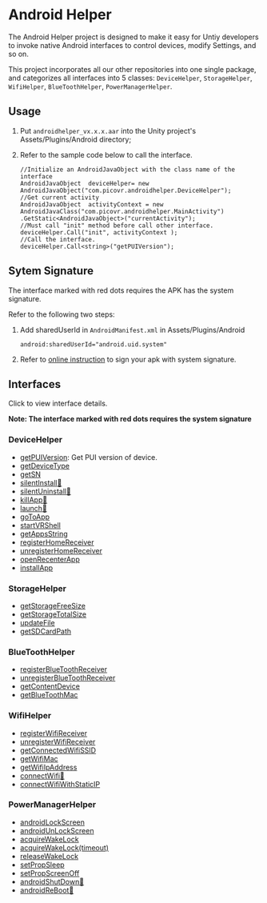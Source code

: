 # Android Helper

The Android Helper project is designed to make it easy for Untiy developers to invoke native Android interfaces to control devices, modify Settings, and so on. 

This project incorporates all our other repositories into one single package, and categorizes all interfaces into 5 classes:  ``DeviceHelper``, ``StorageHelper``, ``WifiHelper``, ``BlueToothHelper``, ``PowerManagerHelper``.

## Usage

1. Put ``androidhelper_vx.x.x.aar`` into the Unity project's Assets/Plugins/Android directory;

2. Refer to the sample code below to call the interface.

   ```
   //Initialize an AndroidJavaObject with the class name of the interface
   AndroidJavaObject  deviceHelper= new AndroidJavaObject("com.picovr.androidhelper.DeviceHelper");
   //Get current activity
   AndroidJavaObject  activityContext = new AndroidJavaClass("com.picovr.androidhelper.MainActivity")
   .GetStatic<AndroidJavaObject>("currentActivity");
   //Must call "init" method before call other interface.
   deviceHelper.Call("init", activityContext );
   //Call the interface.
   deviceHelper.Call<string>("getPUIVersion");
   ```

## Sytem Signature

The interface marked with red dots requires the APK has the system signature.

Refer to the following two steps:

1. Add sharedUserId in ``AndroidManifest.xml`` in Assets/Plugins/Android

   ```
   android:sharedUserId="android.uid.system"
   ```

2. Refer to [online instruction](http://static.appstore.picovr.com/docs/KioskMode/chapter_three.html) to sign your apk with system signature.


## Interfaces

Click to view interface details.

**Note: The interface marked with red dots requires the system signature**

### DeviceHelper  
- [getPUIVersion](https://github.com/picoxr/AndroidHelper/wiki): Get PUI version of device.   
- [getDeviceType](https://github.com/picoxr/AndroidHelper/wiki)  
- [getSN](https://github.com/picoxr/AndroidHelper/wiki/DeviceHelper#string-getsn)   
- [silentInstall🔴](https://github.com/picoxr/AndroidHelper/wiki/DeviceHelper#void-silentinstallstring-apkpath-string-packagename)     
- [silentUninstall🔴](https://github.com/picoxr/AndroidHelper/wiki/DeviceHelper#void-silentuninstallstring-packagename)     
- [killApp🔴](https://github.com/picoxr/AndroidHelper/wiki/DeviceHelper#void-killappstring-packagename)     
- [launch🔴](https://github.com/picoxr/AndroidHelper/wiki/DeviceHelper#void-launchstring-filepath)     
- [goToApp](https://github.com/picoxr/AndroidHelper/wiki/DeviceHelper#void-gotoappstring-packagename)     
- [startVRShell](https://github.com/picoxr/AndroidHelper/wiki/DeviceHelper#void-startvrshellint-way-string-args)     
- [getAppsString](https://github.com/picoxr/AndroidHelper/wiki/DeviceHelper#string-getappsstring)     
- [registerHomeReceiver](https://github.com/picoxr/AndroidHelper/wiki/DeviceHelper#void-registerhomereceiver)     
- [unregisterHomeReceiver](https://github.com/picoxr/AndroidHelper/wiki/DeviceHelper#void-unregisterhomereceiver)   
- [openRecenterApp](https://github.com/picoxr/AndroidHelper/wiki/DeviceHelper#void-openrecenterapp)   
- [installApp](https://github.com/picoxr/AndroidHelper/wiki/DeviceHelper#void-openrecenterapp)   
### StorageHelper
- [getStorageFreeSize]()   
- [getStorageTotalSize]()   
- [updateFile]()   
- [getSDCardPath]()   
### BlueToothHelper
- [registerBlueToothReceiver]()   
- [unregisterBlueToothReceiver]()   
- [getContentDevice]()   
- [getBlueToothMac]()   
### WifiHelper
- [registerWifiReceiver]()   
- [unregisterWifiReceiver]()   
- [getConnectedWifiSSID]()   
- [getWifiMac]()   
- [getWifiIpAddress]()   
- [connectWifi🔴]()   
- [connectWifiWithStaticIP]()   
### PowerManagerHelper
- [androidLockScreen]()   
- [androidUnLockScreen]()   
- [acquireWakeLock]()   
- [acquireWakeLock(timeout)]()   
- [releaseWakeLock]()   
- [setPropSleep]()   
- [setPropScreenOff]()   
- [androidShutDown🔴]()   
- [androidReBoot🔴]()   
